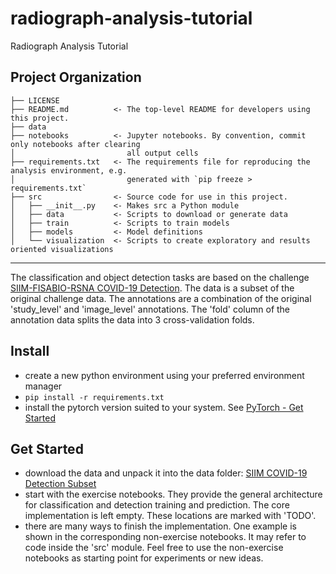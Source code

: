 radiograph-analysis-tutorial
==============================

Radiograph Analysis Tutorial

Project Organization
------------

    ├── LICENSE    
    ├── README.md          <- The top-level README for developers using this project.
    ├── data
    ├── notebooks          <- Jupyter notebooks. By convention, commit only notebooks after clearing 
    │                         all output cells
    ├── requirements.txt   <- The requirements file for reproducing the analysis environment, e.g.
    │                         generated with `pip freeze > requirements.txt`
    ├── src                <- Source code for use in this project.
    │   ├── __init__.py    <- Makes src a Python module
    │   ├── data           <- Scripts to download or generate data
    │   ├── train          <- Scripts to train models
    │   ├── models         <- Model definitions    
    │   └── visualization  <- Scripts to create exploratory and results oriented visualizations


--------

The classification and object detection tasks are based on the challenge [SIIM-FISABIO-RSNA COVID-19 Detection](https://www.kaggle.com/c/siim-covid19-detection/). The data is a subset of the original challenge data. The annotations are a combination of the original 'study_level' and 'image_level' annotations. The 'fold' column of the annotation data splits the data into 3 cross-validation folds.

## Install

- create a new python environment using your preferred environment manager
- `pip install -r requirements.txt`
- install the pytorch version suited to your system. See [PyTorch - Get Started](https://pytorch.org/get-started/locally/)

## Get Started

- download the data and unpack it into the data folder: [SIIM COVID-19 Detection Subset](https://www.kaggle.com/romart/siim-covid19-detection-subset) 
- start with the exercise notebooks. They provide the general architecture for classification and detection training and prediction. The core implementation is left empty. These locations are marked with 'TODO'.
- there are many ways to finish the implementation. One example is shown in the corresponding non-exercise notebooks. It may refer to code inside the 'src' module. Feel free to use the non-exercise notebooks as starting point for experiments or new ideas.